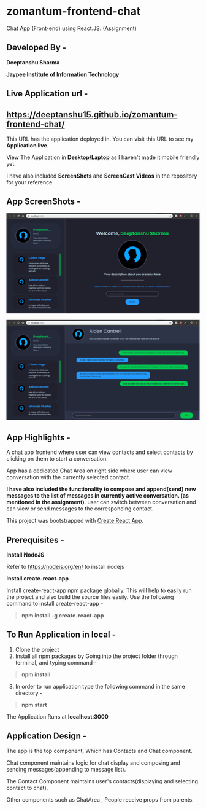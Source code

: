 # zomantum-frontend-chat
Chat App (Front-end) using React.JS. (Assignment)

## Developed By - 
**Deeptanshu Sharma**

**Jaypee Institute of Information Technology**

## Live Application url -
## https://deeptanshu15.github.io/zomantum-frontend-chat/

This URL has the application deployed in. You can visit this URL to see my **Application live**.

View The Application in **Desktop/Laptop** as I haven't made it mobile friendly yet.

I have also included **ScreenShots** and **ScreenCast Videos** in the repository for your reference.

## App ScreenShots - 

![alt text](https://raw.githubusercontent.com/Deeptanshu15/zomantum-frontend-chat/master/ScreenShots%20Chat%20App/Welcome-Page.png)

![alt text](https://raw.githubusercontent.com/Deeptanshu15/zomantum-frontend-chat/master/ScreenShots%20Chat%20App/Chat-Area-with-Another-contact.png)

## App Highlights -
A chat app frontend where user can view contacts and select contacts by clicking on them to start a conversation. 

App has a dedicated Chat Area on right side where user can view conversation with the currently selected contact. 

**I have also included the functionality to compose and append(send) new messages to the list of messages in currently active conversation. (as mentioned in the assignment)**. user can switch between conversation and can view or send messages to the corresponding contact.


This project was bootstrapped with [Create React App](https://github.com/facebook/create-react-app).

## Prerequisites - 
**Install NodeJS**

Refer to https://nodejs.org/en/ to install nodejs

**Install create-react-app**

Install create-react-app npm package globally. This will help to easily run the project and also build the source files easily. Use the following command to install create-react-app - 

> **npm install -g create-react-app**


## To Run Application in local -
1. Clone the project
2. Install all npm packages by Going into the project folder through terminal, and typing command - 

> **npm install**

3. In order to run application type the following command in the same directory - 

>**npm start**

The Application Runs at **localhost:3000**

## Application Design - 
The app is the top component, Which has Contacts and Chat component.

Chat component maintains logic for chat display and composing and sending messages(appending to message list).

The Contact Component maintains user's contacts(displaying and selecting contact to chat).

Other components such as ChatArea , People receive props from parents.
